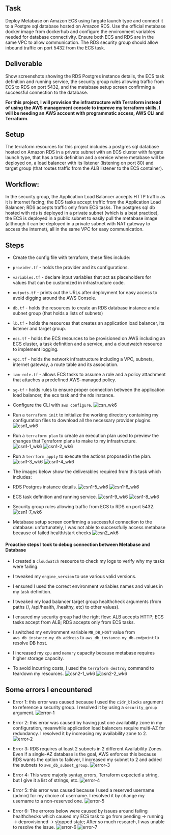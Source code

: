 ## Task
Deploy Metabase on Amazon ECS using fargate launch type and connect it to a Postgre sql database hosted on Amazon RDS. Use the official metabase docker image from dockerhub and configure the environment variables needed for database connectivity. Ensure both ECS and RDS are in the same VPC to allow communication. The RDS security group should allow inbound traffic on port 5432 from the ECS task.

## Deliverable
Show screenshots showing the RDS Postgres instance details, the ECS task definition and running service, the security group rules allowing traffic from ECS to RDS on port 5432, and the metabase setup screen confirming a successful connection to the database.

**For this project, I will provision the infrastructure with Terraform instead of using the AWS management console to improve my terraform skills, I will be needing an AWS account with programmatic access, AWS CLI and Terraform**.

## Setup
The terraform resources for this project includes a postgres sql database hosted on Amazon RDS in a private subnet with an ECS cluster with fargate launch type, that has a task definition and a service where metabase will be deployed on, a load balancer with its listener (listening on port 80) and target group (that routes traffic from the ALB listener to the ECS container).

## Workflow: 
In the security group, the Application Load Balancer accepts HTTP traffic as it is internet facing; the ECS tasks accept traffic from the Application Load Balancer; RDS accepts traffic only from ECS tasks. The postgres sql db hosted with rds is deployed in a private subnet (which is a best practice), the ECS is deployed in a public subnet to easily pull the metabase image (although it can be deployed in a private subnet with NAT gateway to access the internet), all in the same VPC for easy communication.

## Steps
- Create the config file with terraform, these files include: 
- `provider.tf` - holds the provider and its configurations.
- `variables.tf` - declare input variables that act as placeholders for values that can be customized in infrastructure code.
- `outputs.tf` - prints out the URLs after deployment for easy access to avoid digging around the AWS Console.
- `db.tf` - holds the resources to create an RDS database instance and a subnet group (that holds a lists of subnets)
-  `lb.tf` - holds the resources that creates an application load balancer, its listener and target group.
- `ecs.tf` - holds the ECS resources to be provisioned on AWS including an ECS cluster, a task definition and a service, and a cloudwatch resource to implement logging. 
- `vpc.tf` - holds the network infrastructure including a VPC, subnets, internet gateway, a route table and its association. 
- `iam-role.tf` - allows ECS tasks to assume a role and a policy attachment that attaches a predefined AWS-managed policy.
- `sg-tf` - holds rules to ensure proper connection between the application load balancer, the ecs task and the rds instance.

- Configure the CLI with `aws configure`.
![csn_wk6](img/csn_wk6.png)


- Run a `terraform init` to initialize the working directory containing my configuration files to download all the necessary provider plugins.
![csn1_wk6](img/csn1_wk6.png)


- Run a `terraform plan` to create an execution plan used to preview the changes that Terraform plans to make to my infrastructure.
![csn1-1_wk6](img/csn1-1_wk6.png)
![csn1-2_wk6](img/csn1-2_wk6.png)


- Run a `terrform apply` to execute the actions proposed in the plan.
![csn1-3_wk6](img/csn1-3_wk6.png)
![csn1-4_wk6](img/csn1-4_wk6.png)

- The images below show the deliverables required from this task which includes:

- RDS Postgres instance details.
![csn1-5_wk6](img/csn1-5_wk6.png)
![csn1-6_wk6](img/csn1-6_wk6.png)


- ECS task definition and running service.
![csn1-9_wk6](img/csn1-9_wk6.png)
![csn1-8_wk6](img/csn1-8_wk6.png)


- Security group rules allowing traffic from ECS to RDS on port 5432.
![csn1-7_wk6](img/csn1-7_wk6.png)

- Metabase setup screen confirming a successful connection to the database: unfortunately, I was not able to successfully access metabase because of failed health/start checks
![csn2_wk6](img/csn2_wk6.png)

#### Proactive steps I took to debug connection between Metabase and Database
- I created a `cloudwatch` resource to check my logs to verify why my tasks were failing.
- I tweaked my `engine_version`  to use various valid versions.
- I ensured I used the correct environment variables names and values in my task definition.
- I tweaked my load balancer target group healthcheck arguments (from paths (/, /api/health, /healthy, etc) to other values).
- I ensured my security group had the right flow: ALB accepts HTTP; ECS tasks accept from ALB; RDS accepts only from ECS tasks.
- I switched my environment variable `MB_DB_HOST` value from `aws_db_instance.my_db.address` to `aws_db_instance.my_db.endpoint` to resolve DB host.
- I increased my `cpu` and `memory` capacity because metabase requires higher storage capacity.

- To avoid incurring costs, I used the `terraform destroy` command to teardown my resources.
![csn2-1_wk6](img/csn2-1_wk6.png)
![csn2-2_wk6](img/csn2-2_wk6.png)

## Some errors I encountered
- Error 1: this error was caused because I used the `cidr_blocks` argument to reference a security group. I resolved it by using a `security_group` argument.
![error-1](img/err.png)

- Error 2: this error was caused by having just one availability zone in my configuration, meanwhile application load balancers require multi-AZ for redundancy. I resolved it by increasing my availability zone to 2.
![error-2](img/err1.png)

- Error 3: RDS requires at least 2 subnets in 2 different Availability Zones. Even if a single-AZ database is the goal, AWS enforces this because RDS wants the option to failover, I increased my subnet to 2 and added the subnets to `aws_db_subnet_group`.
![error-3](img/err2.png)

- Error 4: This were majorly syntax errors, Terraform expected a string, but I give it a list of strings, etc.
![error-4](img/err3.png)

- Error 5: this error was caused because I used a reserved username (admin) for my choice of username. I resolved it by change my username to a non-reserved one.
![error-5](img/err4.png)

- Error 6: The erroros below were caused by issues around failing healthchecks which caused my ECS task to go from pending -> running -> deprovisioned -> stopped state; After so much research, I was unable to resolve the issue.
![error-6](img/err5.png)
![error-7](img/err6.png)



  



